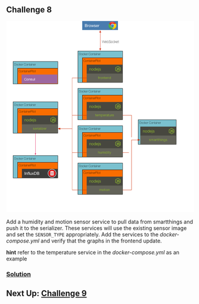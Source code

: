 ## Challenge 8

![image](../images/challenge8.png)

Add a humidity and motion sensor service to pull data from smartthings and push it to the serializer. These services will use the existing sensor image and set the `SENSOR_TYPE` appropriately. Add the services to the _docker-compose.yml_ and verify that the graphs in the frontend update.

__hint__ refer to the temperature service in the _docker-compose.yml_ as an example


### [Solution](./SOLUTION.md)


## Next Up: [Challenge 9](../challenge9/README.md)
